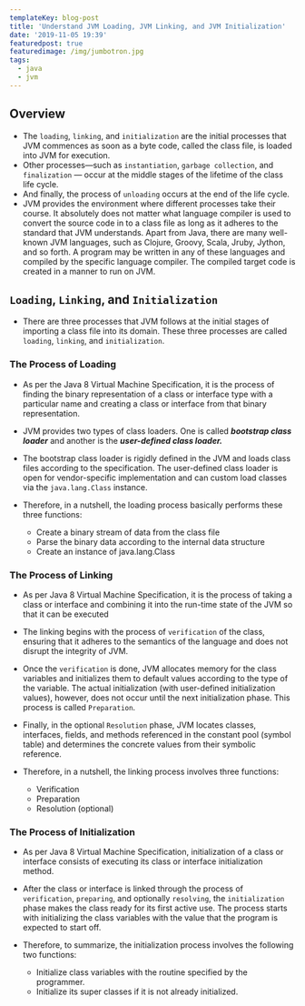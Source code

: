 ```yaml
---
templateKey: blog-post
title: 'Understand JVM Loading, JVM Linking, and JVM Initialization'
date: '2019-11-05 19:39'
featuredpost: true
featuredimage: /img/jumbotron.jpg
tags:
  - java
  - jvm
---
```

## Overview
* The `loading`, `linking`, and `initialization` are the initial processes that JVM commences as soon as a byte code, called the class file, is loaded into JVM for execution. 
* Other processes—such as `instantiation`, `garbage collection`, and `finalization` — occur at the middle stages of the lifetime of the class life cycle. 
* And finally, the process of `unloading` occurs at the end of the life cycle. 
* JVM provides the environment where different processes take their course. It absolutely does not matter what language compiler is used to convert the source code in to a class file as long as it adheres to the standard that JVM understands.  Apart from Java, there are many well-known JVM languages, such as Clojure, Groovy, Scala, Jruby, Jython, and so forth. A program may be written in any of these languages and compiled by the specific language compiler. The compiled target code is created in a manner to run on JVM.

## `Loading`, `Linking`, and `Initialization`
* There are three processes that JVM follows at the initial stages of importing a class file into its domain. These three processes are called `loading`, `linking`, and `initialization`.

### The Process of Loading 
* As per the Java 8 Virtual Machine Specification, it is the process of finding the binary representation of a class or interface type with a particular name and creating a class or interface from that binary representation.  
* JVM provides two types of class loaders. One is called **_bootstrap class loader_** and another is the **_user-defined class loader._**
* The bootstrap class loader is rigidly defined in the JVM and loads class files according to the specification. The user-defined class loader is open for vendor-specific implementation and can custom load classes via the `java.lang.Class` instance.

* Therefore, in a nutshell, the loading process basically performs these three functions:  
  - Create a binary stream of data from the class file 
  - Parse the binary data according to the internal data structure                   
  - Create an instance of java.lang.Class

### The Process of Linking 
* As per Java 8 Virtual Machine Specification, it is the process of taking a class or interface and combining it into the run-time state of the JVM so that it can be executed

* The linking begins with the process of `verification` of the class, ensuring that it adheres to the semantics of the language and does not disrupt the integrity of JVM.

* Once the `verification` is done, JVM allocates memory for the class variables and initializes them to default values according to the type of the variable. The actual initialization (with user-defined initialization values), however, does not occur until the next initialization phase. This process is called `Preparation`.

* Finally, in the optional `Resolution` phase, JVM locates classes, interfaces, fields, and methods referenced in the constant pool (symbol table) and determines the concrete values from their symbolic reference.

* Therefore, in a nutshell, the linking process involves three functions:  
  - Verification 
  - Preparation 
  - Resolution (optional)

### The Process of Initialization 
* As per Java 8 Virtual Machine Specification, initialization of a class or interface consists of executing its class or interface initialization method.

* After the class or interface is linked through the process of `verification`, `preparing`, and optionally `resolving`, the `initialization` phase makes the class ready for its first active use. The process starts with initializing the class variables with the value that the program is expected to start off.

* Therefore, to summarize, the initialization process involves the following two functions:  
  - Initialize class variables with the routine specified by the programmer. 
  - Initialize its super classes if it is not already initialized.
